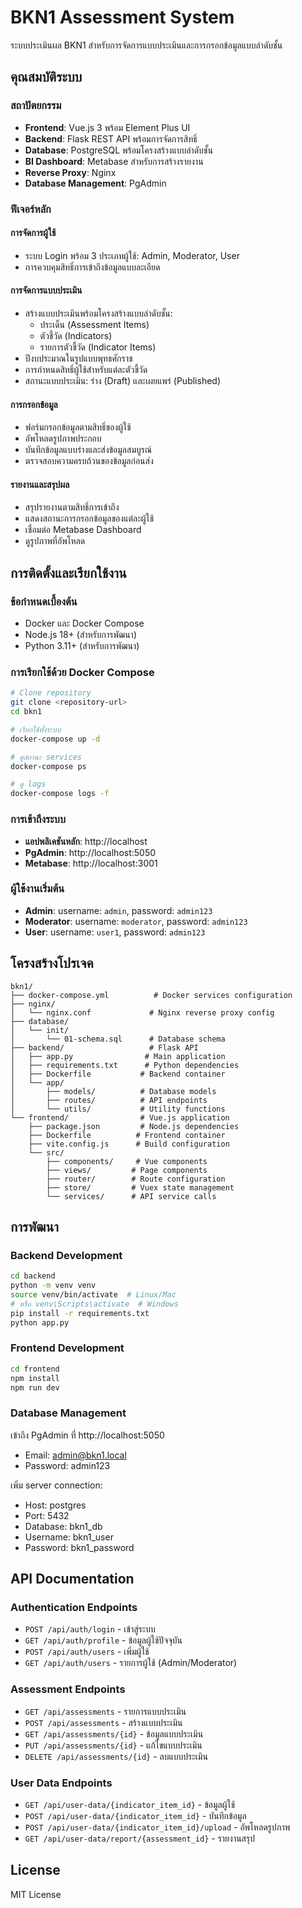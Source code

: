 # BKN1 Assessment System

ระบบประเมินผล BKN1 สำหรับการจัดการแบบประเมินและการกรอกข้อมูลแบบลำดับชั้น

## คุณสมบัติระบบ

### สถาปัตยกรรม
- **Frontend**: Vue.js 3 พร้อม Element Plus UI
- **Backend**: Flask REST API พร้อมการจัดการสิทธิ์ 
- **Database**: PostgreSQL พร้อมโครงสร้างแบบลำดับชั้น
- **BI Dashboard**: Metabase สำหรับการสร้างรายงาน
- **Reverse Proxy**: Nginx
- **Database Management**: PgAdmin

### ฟีเจอร์หลัก

#### การจัดการผู้ใช้
- ระบบ Login พร้อม 3 ประเภทผู้ใช้: Admin, Moderator, User
- การควบคุมสิทธิ์การเข้าถึงข้อมูลแบบละเอียด

#### การจัดการแบบประเมิน
- สร้างแบบประเมินพร้อมโครงสร้างแบบลำดับชั้น:
  - ประเด็น (Assessment Items)
  - ตัวชี้วัด (Indicators) 
  - รายการตัวชี้วัด (Indicator Items)
- ปีงบประมาณในรูปแบบพุทธศักราช
- การกำหนดสิทธิ์ผู้ใช้สำหรับแต่ละตัวชี้วัด
- สถานะแบบประเมิน: ร่าง (Draft) และเผยแพร่ (Published)

#### การกรอกข้อมูล
- ฟอร์มกรอกข้อมูลตามสิทธิ์ของผู้ใช้
- อัพโหลดรูปภาพประกอบ
- บันทึกข้อมูลแบบร่างและส่งข้อมูลสมบูรณ์
- ตรวจสอบความครบถ้วนของข้อมูลก่อนส่ง

#### รายงานและสรุปผล
- สรุปรายงานตามสิทธิ์การเข้าถึง
- แสดงสถานะการกรอกข้อมูลของแต่ละผู้ใช้
- เชื่อมต่อ Metabase Dashboard
- ดูรูปภาพที่อัพโหลด

## การติดตั้งและเรียกใช้งาน

### ข้อกำหนดเบื้องต้น
- Docker และ Docker Compose
- Node.js 18+ (สำหรับการพัฒนา)
- Python 3.11+ (สำหรับการพัฒนา)

### การเรียกใช้ด้วย Docker Compose

```bash
# Clone repository
git clone <repository-url>
cd bkn1

# เรียกใช้ทั้งระบบ
docker-compose up -d

# ดูสถานะ services
docker-compose ps

# ดู logs
docker-compose logs -f
```

### การเข้าถึงระบบ

- **แอปพลิเคชันหลัก**: http://localhost
- **PgAdmin**: http://localhost:5050
- **Metabase**: http://localhost:3001

### ผู้ใช้งานเริ่มต้น

- **Admin**: username: `admin`, password: `admin123`
- **Moderator**: username: `moderator`, password: `admin123` 
- **User**: username: `user1`, password: `admin123`

## โครงสร้างโปรเจค

```
bkn1/
├── docker-compose.yml          # Docker services configuration
├── nginx/
│   └── nginx.conf             # Nginx reverse proxy config
├── database/
│   └── init/
│       └── 01-schema.sql      # Database schema
├── backend/                   # Flask API
│   ├── app.py                # Main application
│   ├── requirements.txt      # Python dependencies
│   ├── Dockerfile           # Backend container
│   └── app/
│       ├── models/          # Database models
│       ├── routes/          # API endpoints
│       └── utils/           # Utility functions
└── frontend/                # Vue.js application
    ├── package.json         # Node.js dependencies
    ├── Dockerfile          # Frontend container
    ├── vite.config.js      # Build configuration
    └── src/
        ├── components/     # Vue components
        ├── views/         # Page components
        ├── router/        # Route configuration
        ├── store/         # Vuex state management
        └── services/      # API service calls
```

## การพัฒนา

### Backend Development

```bash
cd backend
python -m venv venv
source venv/bin/activate  # Linux/Mac
# หรือ venv\Scripts\activate  # Windows
pip install -r requirements.txt
python app.py
```

### Frontend Development

```bash
cd frontend
npm install
npm run dev
```

### Database Management

เข้าถึง PgAdmin ที่ http://localhost:5050
- Email: admin@bkn1.local
- Password: admin123

เพิ่ม server connection:
- Host: postgres
- Port: 5432
- Database: bkn1_db
- Username: bkn1_user
- Password: bkn1_password

## API Documentation

### Authentication Endpoints
- `POST /api/auth/login` - เข้าสู่ระบบ
- `GET /api/auth/profile` - ข้อมูลผู้ใช้ปัจจุบัน
- `POST /api/auth/users` - เพิ่มผู้ใช้
- `GET /api/auth/users` - รายการผู้ใช้ (Admin/Moderator)

### Assessment Endpoints
- `GET /api/assessments` - รายการแบบประเมิน
- `POST /api/assessments` - สร้างแบบประเมิน
- `GET /api/assessments/{id}` - ข้อมูลแบบประเมิน
- `PUT /api/assessments/{id}` - แก้ไขแบบประเมิน
- `DELETE /api/assessments/{id}` - ลบแบบประเมิน

### User Data Endpoints
- `GET /api/user-data/{indicator_item_id}` - ข้อมูลผู้ใช้
- `POST /api/user-data/{indicator_item_id}` - บันทึกข้อมูล
- `POST /api/user-data/{indicator_item_id}/upload` - อัพโหลดรูปภาพ
- `GET /api/user-data/report/{assessment_id}` - รายงานสรุป

## License

MIT License